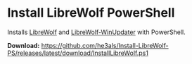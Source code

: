 # Install LibreWolf PowerShell
Installs [LibreWolf](https://librewolf.net/) and [LibreWolf-WinUpdater](https://codeberg.org/ltguillaume/librewolf-winupdater) with PowerShell.

**Download:** https://github.com/he3als/Install-LibreWolf-PS/releases/latest/download/InstallLibreWolf.ps1